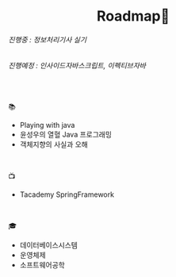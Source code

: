 
<h1 align="center">Roadmap👋</h1>

<h6>진행중   : 정보처리기사 실기</h6>
<h6>진행예정 : 인사이드자바스크립트, 이펙티브자바</h6>
<br/>

📚 
  * Playing with java
  * 윤성우의 열혈 Java 프로그래밍
  * 객체지향의 사실과 오해
  <br/>
  
📺
  * Tacademy SpringFramework
  <br/>
  
🎓
  * 데이터베이스시스템
  * 운영체제
  * 소프트웨어공학
  <br/>
  
